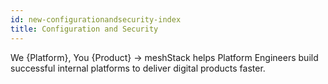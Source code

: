 ```yaml
---
id: new-configurationandsecurity-index
title: Configuration and Security
---
```


We {Platform}, You {Product} → 
meshStack helps Platform Engineers build successful internal platforms to deliver digital products faster.

